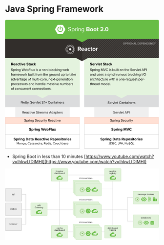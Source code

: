 # Java Spring Framework

![Sprint Framework](../.gitbook/assets/image%20%282%29.png)

* Spring Boot in less than 10 minutes [https://www.youtube.com/watch?v=lhkwLtDIMHI](https://www.youtube.com/watch?v=lhkwLtDIMHI) 



![Sprint Cloud](../.gitbook/assets/image%20%283%29.png)



